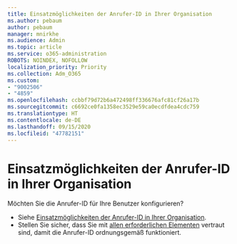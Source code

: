 ```yaml
---
title: Einsatzmöglichkeiten der Anrufer-ID in Ihrer Organisation
ms.author: pebaum
author: pebaum
manager: mnirkhe
ms.audience: Admin
ms.topic: article
ms.service: o365-administration
ROBOTS: NOINDEX, NOFOLLOW
localization_priority: Priority
ms.collection: Adm_O365
ms.custom:
- "9002506"
- "4859"
ms.openlocfilehash: ccbbf79d72b6a472498ff336676afc81cf26a17b
ms.sourcegitcommit: c6692ce0fa1358ec3529e59ca0ecdfdea4cdc759
ms.translationtype: HT
ms.contentlocale: de-DE
ms.lasthandoff: 09/15/2020
ms.locfileid: "47782151"
---
```

# <a name="how-can-caller-id-be-used-in-your-organization"></a>Einsatzmöglichkeiten der Anrufer-ID in Ihrer Organisation

Möchten Sie die Anrufer-ID für Ihre Benutzer konfigurieren?

- Siehe [Einsatzmöglichkeiten der Anrufer-ID in Ihrer Organisation](https://docs.microsoft.com/microsoftteams/how-can-caller-id-be-used-in-your-organization).
- Stellen Sie sicher, dass Sie mit [allen erforderlichen Elementen](https://docs.microsoft.com/microsoftteams/more-about-calling-line-id-and-calling-party-name) vertraut sind, damit die Anrufer-ID ordnungsgemäß funktioniert.
